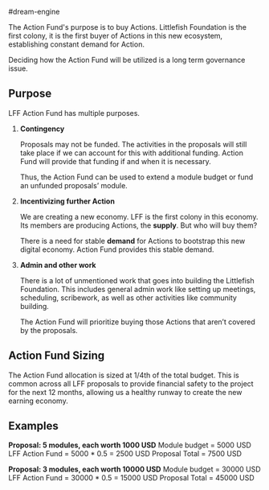 #dream-engine

The Action Fund's purpose is to buy Actions. Littlefish Foundation is the first colony, it is the first buyer of Actions in this new ecosystem, establishing constant demand for Action. 

Deciding how the Action Fund will be utilized is a long term governance issue. 

## Purpose
LFF Action Fund has multiple purposes.

1.  **Contingency**  
   
    Proposals may not be funded. The activities in the proposals will still take place if we can account for this with additional funding. Action Fund will provide that funding if and when it is necessary.  
      
    Thus, the Action Fund can be used to extend a module budget or fund an unfunded proposals’ module.  
    
2.  **Incentivizing further Action**  
 
    We are creating a new economy. LFF is the first colony in this economy. Its members are producing Actions, the **supply**. But who will buy them?  
      
    There is a need for stable **demand** for Actions to bootstrap this new digital economy. Action Fund provides this stable demand.
  
3. **Admin and other work**

	There is a lot of unmentioned work that goes into building the Littlefish Foundation. This includes general admin work like setting up meetings, scheduling, scribework, as well as other activities like community building.
	
	The Action Fund will prioritize buying those Actions that aren’t covered by the proposals.

## **Action Fund Sizing**
The Action Fund allocation is sized at 1/4th of the total budget. This is common across all LFF proposals to provide financial safety to the project for the next 12 months, allowing us a healthy runway to create the new earning economy.

## Examples
**Proposal: 5 modules, each worth 1000 USD**
Module budget = 5000 USD
LFF Action Fund = 5000 * 0.5 = 2500 USD
Proposal Total = 7500 USD

**Proposal: 3 modules, each worth 10000 USD**
Module budget = 30000 USD
LFF Action Fund = 30000 * 0.5 = 15000 USD
Proposal Total = 45000 USD

